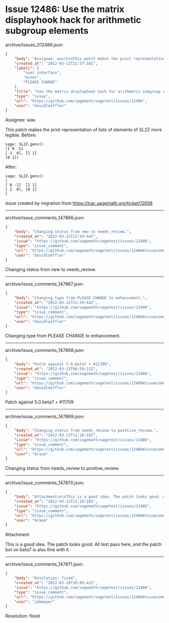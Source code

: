 # Issue 12486: Use the matrix displayhook hack for arithmetic subgroup elements

archive/issues_012486.json:
```json
{
    "body": "Assignee: was\n\nThis patch makes the print representation of lists of elements of SL2Z more legible.\nBefore:\n\n```\nsage: SL2Z.gens()\n([ 0 -1]\n[ 1  0], [1 1]\n[0 1])\n```\n\nAfter:\n\n```\nsage: SL2Z.gens()\n(\n[ 0 -1]  [1 1]\n[ 1  0], [0 1]\n)\n```\n\n\nIssue created by migration from https://trac.sagemath.org/ticket/12658\n\n",
    "created_at": "2012-03-12T22:57:16Z",
    "labels": [
        "user interface",
        "minor",
        "PLEASE CHANGE"
    ],
    "title": "Use the matrix displayhook hack for arithmetic subgroup elements",
    "type": "issue",
    "url": "https://github.com/sagemath/sagetest/issues/12486",
    "user": "davidloeffler"
}
```
Assignee: was

This patch makes the print representation of lists of elements of SL2Z more legible.
Before:

```
sage: SL2Z.gens()
([ 0 -1]
[ 1  0], [1 1]
[0 1])
```

After:

```
sage: SL2Z.gens()
(
[ 0 -1]  [1 1]
[ 1  0], [0 1]
)
```


Issue created by migration from https://trac.sagemath.org/ticket/12658





---

archive/issue_comments_147866.json:
```json
{
    "body": "Changing status from new to needs_review.",
    "created_at": "2012-03-12T22:59:44Z",
    "issue": "https://github.com/sagemath/sagetest/issues/12486",
    "type": "issue_comment",
    "url": "https://github.com/sagemath/sagetest/issues/12486#issuecomment-147866",
    "user": "davidloeffler"
}
```

Changing status from new to needs_review.



---

archive/issue_comments_147867.json:
```json
{
    "body": "Changing type from PLEASE CHANGE to enhancement.",
    "created_at": "2012-03-12T22:59:44Z",
    "issue": "https://github.com/sagemath/sagetest/issues/12486",
    "type": "issue_comment",
    "url": "https://github.com/sagemath/sagetest/issues/12486#issuecomment-147867",
    "user": "davidloeffler"
}
```

Changing type from PLEASE CHANGE to enhancement.



---

archive/issue_comments_147868.json:
```json
{
    "body": "Patch against 5.0.beta7 + #11709",
    "created_at": "2012-03-13T00:59:21Z",
    "issue": "https://github.com/sagemath/sagetest/issues/12486",
    "type": "issue_comment",
    "url": "https://github.com/sagemath/sagetest/issues/12486#issuecomment-147868",
    "user": "davidloeffler"
}
```

Patch against 5.0.beta7 + #11709



---

archive/issue_comments_147869.json:
```json
{
    "body": "Changing status from needs_review to positive_review.",
    "created_at": "2012-03-13T11:18:10Z",
    "issue": "https://github.com/sagemath/sagetest/issues/12486",
    "type": "issue_comment",
    "url": "https://github.com/sagemath/sagetest/issues/12486#issuecomment-147869",
    "user": "mraum"
}
```

Changing status from needs_review to positive_review.



---

archive/issue_comments_147870.json:
```json
{
    "body": "Attachment\n\nThis is a good idea. The patch looks good. All test pass here, and the patch bot on beta7 is also fine with it.",
    "created_at": "2012-03-13T11:18:10Z",
    "issue": "https://github.com/sagemath/sagetest/issues/12486",
    "type": "issue_comment",
    "url": "https://github.com/sagemath/sagetest/issues/12486#issuecomment-147870",
    "user": "mraum"
}
```

Attachment

This is a good idea. The patch looks good. All test pass here, and the patch bot on beta7 is also fine with it.



---

archive/issue_comments_147871.json:
```json
{
    "body": "Resolution: fixed",
    "created_at": "2012-03-28T10:05:43Z",
    "issue": "https://github.com/sagemath/sagetest/issues/12486",
    "type": "issue_comment",
    "url": "https://github.com/sagemath/sagetest/issues/12486#issuecomment-147871",
    "user": "jdemeyer"
}
```

Resolution: fixed
